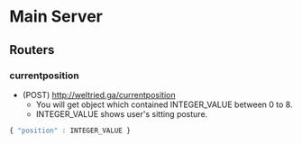 # Main Server
## Routers
### currentposition
* (POST) http://weltried.ga/currentposition
    - You will get object which contained INTEGER_VALUE between 0 to 8.
    - INTEGER_VALUE shows user's sitting posture.
``` javascript
{ "position" : INTEGER_VALUE }
```
